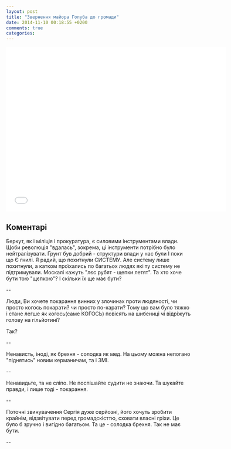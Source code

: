 ```yaml
---
layout: post
title: "Звернення майора Голуба до громади"
date: 2014-11-10 00:18:55 +0200
comments: true
categories: 
---
```


<iframe width="600" height="450" src="//www.youtube.com/embed/yiikT_88SLc" frameborder="0" allowfullscreen></iframe>

## Коментарі

Беркут, як і міліція і прокуратура, є силовими інструментами влади.
Щоби революція "вдалась", зокрема, ці інструменти потрібно було нейтралізувати.
Ґрунт був добрий - структури влади у нас були І поки що Є гнилі.
Я радий, що похитнули СИСТЕМУ. Але систему лише похитнули, а катком проїхались по багатьох людях які ту систему не підтримували.
Москалі кажуть "лєс рубят - щепки летят". Та хто хоче бути тою "щєпкою"?
І скільки їх ще має бути?

--

Люди, Ви хочете покарання винних у злочинах проти людяності, чи просто когось покарати? чи просто по-карати?
Тому що вам було тяжко і стане легше як когось(саме КОГОСЬ) повісять на шибениці чі відріжуть голову на гільйотині?

Так?

--

Ненависть, іноді, як брехня - солодка як мед.
На цьому можна непогано "піднятись" новим керманичам, та і ЗМІ.

--

Ненавидьте, та не сліпо.
Не поспішайте судити не знаючи.
Та шукайте правди, і лише тоді - покарання.

--

Поточні звинувачення Сергія дуже серйозні, його хочуть зробити крайнім, відзвітувати перед громадскісттю, сховати власні гріхи.
Це було б зручно і вигідно багатьом. Та це - солодка брехня.
Так не має бути.

--

